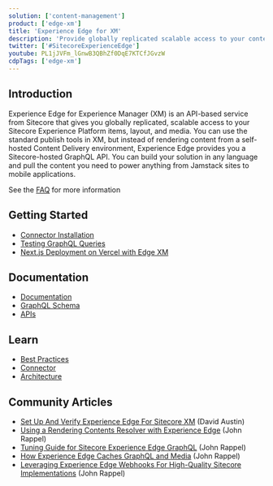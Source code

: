 ```yaml
---
solution: ['content-management']
product: ['edge-xm']
title: 'Experience Edge for XM'
description: 'Provide globally replicated scalable access to your content managed within Sitecore Experience Manager'
twitter: ['#SitecoreExperienceEdge']
youtube: PL1jJVFm_lGnwB3QBhZf0DqE7KTCfJGvzW
cdpTags: ['edge-xm']
---
```


## Introduction

Experience Edge for Experience Manager (XM) is an API-based service from Sitecore that gives you globally replicated, scalable access to your Sitecore Experience Platform items, layout, and media. You can use the standard publish tools in XM, but instead of rendering content from a self-hosted Content Delivery environment, Experience Edge provides you a Sitecore-hosted GraphQL API. You can build your solution in any language and pull the content you need to power anything from Jamstack sites to mobile applications.

See the [FAQ](https://www.sitecore.com/company/news-events/press-releases/2020/12/sitecore-advances-saas-platform-with-sitecore-experience-edge/faq) for more information

## Getting Started

- [Connector Installation](http://doc.sitecore.com/en/developers/hd/latest/sitecore-headless-development/install-and-configure-the-experience-edge-connector.html)
- [Testing GraphQL Queries](http://doc.sitecore.com/en/developers/hd/latest/sitecore-headless-development/test-your-queries.html)
- [Next.js Deployment on Vercel with Edge XM](https://doc.sitecore.com/xp/en/developers/hd/latest/sitecore-headless-development/walkthrough--deploying-jss-next-js-apps-to-vercel.html)

## Documentation

- [Documentation](http://doc.sitecore.com/en/developers/hd/latest/sitecore-headless-development/sitecore-experience-edge-for-xm.html)
- [GraphQL Schema](http://doc.sitecore.com/en/developers/hd/latest/sitecore-headless-development/the-experience-edge-schema.html)
- [APIs](http://doc.sitecore.com/en/developers/hd/latest/sitecore-headless-development/experience-edge-for-xm-apis.html)

## Learn

- [Best Practices](http://doc.sitecore.com/en/developers/hd/latest/sitecore-headless-development/experience-edge-for-xm-best-practices.html)
- [Connector](http://doc.sitecore.com/en/developers/hd/latest/sitecore-headless-development/the-experience-edge-connector.html)
- [Architecture](http://doc.sitecore.com/en/developers/hd/latest/sitecore-headless-development/the-architecture-of-sitecore-experience-edge-for-xm.html)

## Community Articles

- [Set Up And Verify Experience Edge For Sitecore XM](https://www.getfishtank.com/blog/set-up-and-verify-experience-edge-for-sitecore-xm) (David Austin)
- [Using a Rendering Contents Resolver with Experience Edge](https://sitecorerap.wordpress.com/2023/01/24/using-a-rendering-contents-resolver-with-experience-edge/) (John Rappel)
- [Tuning Guide for Sitecore Experience Edge GraphQL](https://sitecorerap.wordpress.com/2023/03/02/tuning-guide-for-sitecore-experience-edge-graphql/) (John Rappel)
- [How Experience Edge Caches GraphQL and Media](https://sitecorerap.wordpress.com/2023/03/10/how-experience-edge-caches-graphql-and-media/) (John Rappel)
- [Leveraging Experience Edge Webhooks For High-Quality Sitecore Implementations](https://sitecorerap.wordpress.com/2023/06/16/leveraging-experience-edge-webhooks-for-high-quality-sitecore-implementations/) (John Rappel)
